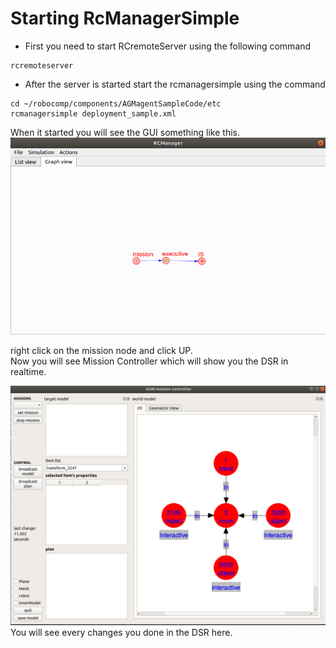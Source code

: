 # Starting RcManagerSimple

* First you need to start RCremoteServer using the following command
```buildoutcfg
rcremoteserver
```
* After the server is started start the rcmanagersimple using the command
```buildoutcfg
cd ~/robocomp/components/AGMagentSampleCode/etc
rcmanagersimple deployment_sample.xml 
```

When it started you will see the GUI something like this.
![rcmanagersimple](images/rcmanagersimple.png)

right click on the mission node and click UP.\
Now you will see Mission Controller which will show you the DSR in realtime.

![mission controller](images/missionController.png)
You will see every changes you done in the DSR here.